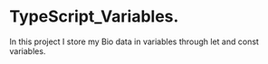 # TypeScript_Variables.
In this project I store my Bio data in variables through let and const variables. 
